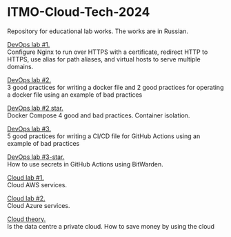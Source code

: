 # ITMO-Cloud-Tech-2024
Repository for educational lab works. The works are in Russian.

[DevOps lab #1.](devOps-1/README.md)</br>
Configure Nginx to run over HTTPS with a certificate, redirect HTTP to HTTPS, use alias for path aliases, and virtual hosts to serve multiple domains.

[DevOps lab #2.](devOps-2/README.md)</br>
3 good practices for writing a docker file and 2 good practices for operating a docker file using an example of bad practices

[DevOps lab #2 star.](devOps-2-star/README.md)</br>
Docker Compose 4 good and bad practices. Container isolation.

[DevOps lab #3.](devOps-3/README.md)</br>
5 good practices for writing a CI/CD file for GitHub Actions using an example of bad practices

[DevOps lab #3-star.](devOps-3-star/README.md)</br>
How to use secrets in GitHub Actions using BitWarden.

[Cloud lab #1.](cloud-1/README.md)</br>
Cloud AWS services.

[Cloud lab #2.](cloud-2/README.md)</br>
Cloud Azure services.

[Cloud theory.](cloud-milestone/README.md)</br>
Is the data centre a private cloud. How to save money by using the cloud
